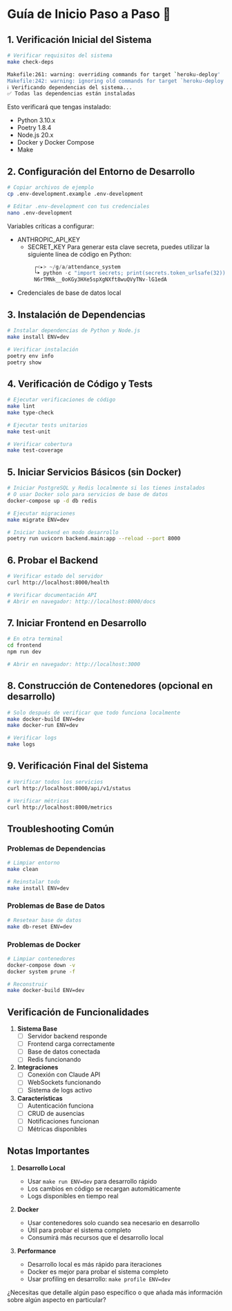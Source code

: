 # Guía de Inicio Paso a Paso 🚀

## 1. Verificación Inicial del Sistema

```bash
# Verificar requisitos del sistema
make check-deps

Makefile:261: warning: overriding commands for target `heroku-deploy'
Makefile:242: warning: ignoring old commands for target `heroku-deploy'
ℹ️ Verificando dependencias del sistema... 
✅ Todas las dependencias están instaladas 

```

Esto verificará que tengas instalado:
- Python 3.10.x
- Poetry 1.8.4
- Node.js 20.x
- Docker y Docker Compose
- Make

## 2. Configuración del Entorno de Desarrollo

```bash
# Copiar archivos de ejemplo
cp .env-development.example .env-development

# Editar .env-development con tus credenciales
nano .env-development
```

Variables críticas a configurar:
- ANTHROPIC_API_KEY
  - SECRET_KEY
      Para generar esta clave secreta, puedes utilizar la siguiente línea de código en Python:
      ```python
        ┌<▸> ~/g/a/attendance_system 
        └➤ python -c "import secrets; print(secrets.token_urlsafe(32))"
        N6rTMNk__0oKGy3HXe5spXgNXft8wuQVyTNv-lG1edA      
      ```
- Credenciales de base de datos local

## 3. Instalación de Dependencias

```bash
# Instalar dependencias de Python y Node.js
make install ENV=dev

# Verificar instalación
poetry env info
poetry show
```

## 4. Verificación de Código y Tests

```bash
# Ejecutar verificaciones de código
make lint
make type-check

# Ejecutar tests unitarios
make test-unit

# Verificar cobertura
make test-coverage
```

## 5. Iniciar Servicios Básicos (sin Docker)

```bash
# Iniciar PostgreSQL y Redis localmente si los tienes instalados
# O usar Docker solo para servicios de base de datos
docker-compose up -d db redis

# Ejecutar migraciones
make migrate ENV=dev

# Iniciar backend en modo desarrollo
poetry run uvicorn backend.main:app --reload --port 8000
```

## 6. Probar el Backend

```bash
# Verificar estado del servidor
curl http://localhost:8000/health

# Verificar documentación API
# Abrir en navegador: http://localhost:8000/docs
```

## 7. Iniciar Frontend en Desarrollo

```bash
# En otra terminal
cd frontend
npm run dev

# Abrir en navegador: http://localhost:3000
```

## 8. Construcción de Contenedores (opcional en desarrollo)

```bash
# Solo después de verificar que todo funciona localmente
make docker-build ENV=dev
make docker-run ENV=dev

# Verificar logs
make logs
```

## 9. Verificación Final del Sistema

```bash
# Verificar todos los servicios
curl http://localhost:8000/api/v1/status

# Verificar métricas
curl http://localhost:8000/metrics
```

## Troubleshooting Común

### Problemas de Dependencias
```bash
# Limpiar entorno
make clean

# Reinstalar todo
make install ENV=dev
```

### Problemas de Base de Datos
```bash
# Resetear base de datos
make db-reset ENV=dev
```

### Problemas de Docker
```bash
# Limpiar contenedores
docker-compose down -v
docker system prune -f

# Reconstruir
make docker-build ENV=dev
```

## Verificación de Funcionalidades

1. **Sistema Base**
   - [ ] Servidor backend responde
   - [ ] Frontend carga correctamente
   - [ ] Base de datos conectada
   - [ ] Redis funcionando

2. **Integraciones**
   - [ ] Conexión con Claude API
   - [ ] WebSockets funcionando
   - [ ] Sistema de logs activo

3. **Características**
   - [ ] Autenticación funciona
   - [ ] CRUD de ausencias
   - [ ] Notificaciones funcionan
   - [ ] Métricas disponibles

## Notas Importantes

1. **Desarrollo Local**
   - Usar `make run ENV=dev` para desarrollo rápido
   - Los cambios en código se recargan automáticamente
   - Logs disponibles en tiempo real

2. **Docker**
   - Usar contenedores solo cuando sea necesario en desarrollo
   - Útil para probar el sistema completo
   - Consumirá más recursos que el desarrollo local

3. **Performance**
   - Desarrollo local es más rápido para iteraciones
   - Docker es mejor para probar el sistema completo
   - Usar profiling en desarrollo: `make profile ENV=dev`

¿Necesitas que detalle algún paso específico o que añada más información sobre algún aspecto en particular?
